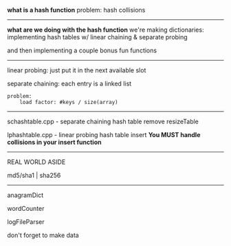 **what is a hash function**
    problem: hash collisions

-------------------------------------

**what are we doing with the hash function**
we're making dictionaries:
    implementing hash tables w/ linear chaining & separate probing

and then implementing a couple bonus fun functions

-------------------------------------

linear probing:
    just put it in the next available slot

separate chaining:
    each entry is a linked list
    
    problem:
        load factor: #keys / size(array)

-------------------------------------

schashtable.cpp - separate chaining hash table
    remove
    resizeTable

lphashtable.cpp - linear probing hash table
    insert
**You MUST handle collisions in your insert function**

-------------------------------------

REAL WORLD ASIDE

md5/sha1 | sha256

-------------------------------------

anagramDict

wordCounter

logFileParser

don't forget to make data
